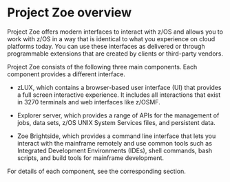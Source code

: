 # Project Zoe overview

Project Zoe offers modern interfaces to interact with z/OS and allows you to work with z/OS in a way that is identical to what you experience on cloud platforms today. You can use these interfaces as delivered or through programmable extensions that are created by clients or third-party vendors.

Project Zoe consists of the following three main components. Each component provides a different interface.

- zLUX, which contains a browser-based user interface (UI) that provides a full screen interactive experience. It includes all interactions that exist in 3270 terminals and web interfaces like z/OSMF.

- Explorer server, which provides a range of APIs for the management of jobs, data sets, z/OS UNIX System Services files, and persistent data.

- Zoe Brightside, which provides a command line interface that lets you interact with the mainframe remotely and use common tools such as Integrated Development Environments (IDEs), shell commands, bash scripts, and build tools for mainframe development.

For details of each component, see the corresponding section.
